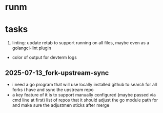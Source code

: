 # runm

#

#

# tasks

1. linting: update retab to support running on all files, maybe even as a golangci-lint plugin

-   color of output for devterm logs

## 2025-07-13_fork-upstream-sync

-   i need a go program that will use locally installed github to search for all forks i have and sync the upstream repo
-   a key feature of it is to support manually configured (maybe passed via cmd line at first) list of repos that it should adjust the go module path for and make sure the adjustmen sticks after merge
